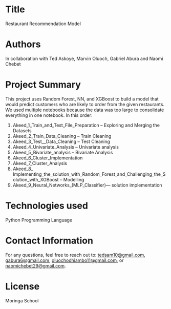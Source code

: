 # Title
Restaurant Recommendation Model

# Authors
In collaboration with Ted Askoye, Marvin Oluoch, Gabriel Abura and Naomi Chebet

# Project Summary
This project uses Random Forest, NN, and XGBoost to build a model that would predict customers who are likely to order from the given restaurants.
We used multiple notebooks because the data was too large to consolidate everything in one notebook.
In this order:
1. Akeed_1_Train_and_Test_File_Preparation – Exploring and Merging the Datasets
2. Akeed_2_Train_Data_Cleaning – Train Cleaning
3. Akeed_3_Test__Data_Cleaning – Test Cleaning
4. Akeed_4_Univariate_Analysis – Univariate analysis
5. Akeed_5_Bivariate_analysis – Bivariate Analysis
6. Akeed_6_Cluster_Implementation 
7. Akeed_7_Cluster_Analysis
8. Akeed_8_ Implementing_the_solution_with_Random_Forest_and_Challenging_the_Solution_with_XGBoost – Modelling
9. Akeed_9_Neural_Networks_(MLP_Classifier)— solution implementation

# Technologies used
Python Programming Language

# Contact Information 
For any questions, feel free to reach out to: tedsam10@gmail.com, gabura6@gmail.com, oluochodhiambo11@gmail.com, or naomichebet29@gmail.com.

# License
Moringa School





